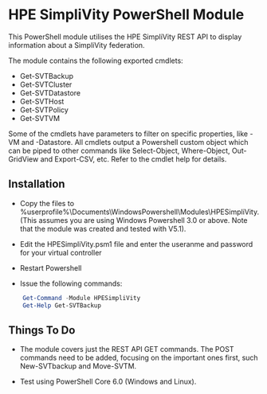 # HPE SimpliVity PowerShell Module

This PowerShell module utilises the HPE SimpliVity REST API to display information about a SimpliVity federation. 

The module contains the following exported cmdlets:

* Get-SVTBackup
* Get-SVTCluster
* Get-SVTDatastore
* Get-SVTHost
* Get-SVTPolicy
* Get-SVTVM

Some of the cmdlets have parameters to filter on specific properties, like -VM and -Datastore. All cmdlets output a Powershell custom object which can be piped to other commands like Select-Object, Where-Object, Out-GridView and Export-CSV, etc. Refer to the cmdlet help for details.

## Installation

* Copy the files to %userprofile%\Documents\WindowsPowershell\Modules\HPESimpliVity. (This assumes you are using Windows Powershell 3.0 or above. Note that the module was created and tested with V5.1).

* Edit the HPESimpliVity.psm1 file and enter the useranme and password for your virtual controller

* Restart Powershell

* Issue the following commands:
```powershell
    Get-Command -Module HPESimpliVity
    Get-Help Get-SVTBackup
```

## Things To Do

* The module covers just the REST API GET commands. The POST commands need to be added, focusing on the important ones first, such New-SVTbackup and Move-SVTM.

* Test using PowerShell Core 6.0 (Windows and Linux).
